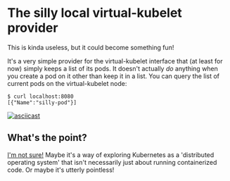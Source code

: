 # The silly local virtual-kubelet provider

This is kinda useless, but it could become something fun! 

It's a very simple provider for the virtual-kubelet interface that (at least for now) simply keeps a list of its pods. It doesn't actually *do* anything when you create a pod on it other than keep it in a list. You can query the list of current pods on the virtual-kubelet node:

```
$ curl localhost:8080
[{"Name":"silly-pod"}]
```

[![asciicast](https://asciinema.org/a/qt30Dhu0aFvRyA1K9jXIb61H2.png)](https://asciinema.org/a/qt30Dhu0aFvRyA1K9jXIb61H2)

## What's the point?

[I'm not sure!](https://medium.com/@lizrice/a-silly-virtual-kubelet-71b2ec466bc6) Maybe it's a way of exploring Kubernetes as a 'distributed operating system' that isn't necessarily just about running containerized code. Or maybe it's utterly pointless! 
